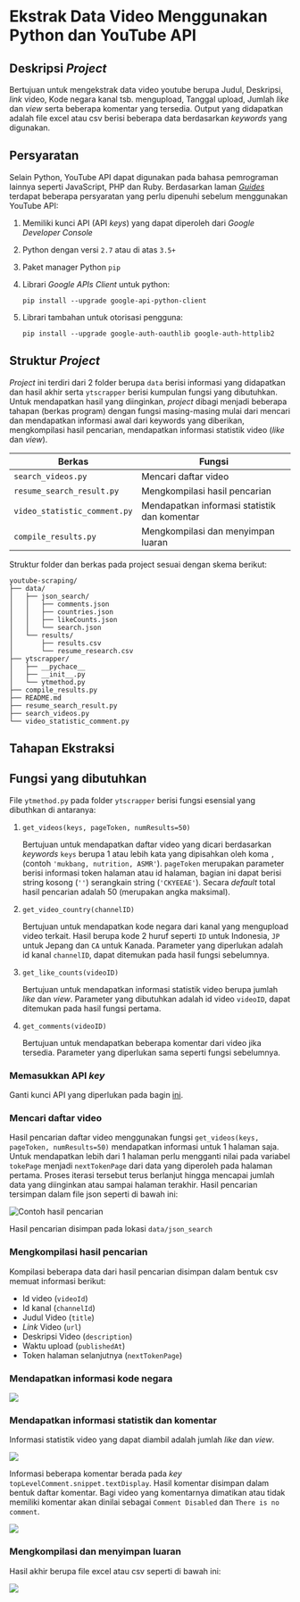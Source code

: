 # Ekstrak Data Video Menggunakan Python dan YouTube API

## Deskripsi *Project*

Bertujuan untuk mengekstrak data video youtube berupa Judul, Deskripsi, *link* video, Kode negara kanal tsb. mengupload, Tanggal upload, Jumlah *like* dan *view* serta beberapa komentar yang tersedia. Output yang didapatkan adalah file excel atau csv berisi beberapa data berdasarkan *keywords* yang digunakan.

## Persyaratan

Selain Python, YouTube API dapat digunakan pada bahasa pemrograman lainnya seperti JavaScript, PHP dan Ruby. Berdasarkan laman [*Guides*](https://developers.google.com/youtube/v3/quickstart/python) terdapat beberapa persyaratan yang perlu dipenuhi sebelum menggunakan YouTube API:

1. Memiliki kunci API (API *keys*) yang dapat diperoleh dari *Google Developer Console*
2. Python dengan versi `2.7` atau di atas `3.5+`
3. Paket manager Python `pip`
4. Librari *Google APIs Client* untuk python:

    ```{bash}
    pip install --upgrade google-api-python-client
    ```
5. Librari tambahan untuk otorisasi pengguna:

    ```{bash}
    pip install --upgrade google-auth-oauthlib google-auth-httplib2
    ```

## Struktur *Project*

*Project* ini terdiri dari 2 folder berupa `data` berisi informasi yang didapatkan dan hasil akhir serta `ytscrapper` berisi kumpulan fungsi yang dibutuhkan. Untuk mendapatkan hasil yang diinginkan, *project* dibagi menjadi beberapa tahapan (berkas program) dengan fungsi masing-masing mulai dari mencari dan mendapatkan informasi awal dari keywords yang diberikan, mengkompilasi hasil pencarian, mendapatkan informasi statistik video (*like* dan *view*).

| Berkas                       | Fungsi                                       |
|------------------------------|----------------------------------------------|
| `search_videos.py`           | Mencari daftar video                         |
| `resume_search_result.py`    | Mengkompilasi hasil pencarian                |
| `video_statistic_comment.py` | Mendapatkan informasi statistik dan komentar |
| `compile_results.py`         | Mengkompilasi dan menyimpan luaran           |


Struktur folder dan berkas pada project sesuai dengan skema berikut:

```
youtube-scraping/
├── data/
│   ├── json_search/
│   │   ├── comments.json
│   │   ├── countries.json
│   │   ├── likeCounts.json
│   │   └── search.json
│   └── results/
│       ├── results.csv
│       └── resume_research.csv
├── ytscrapper/
│   ├── __pychace__
│   ├── __init__.py
│   └── ytmethod.py
├── compile_results.py
├── README.md
├── resume_search_result.py
├── search_videos.py
└── video_statistic_comment.py
```

## Tahapan Ekstraksi

## Fungsi yang dibutuhkan

File `ytmethod.py` pada folder `ytscrapper` berisi fungsi esensial yang dibuthkan di antaranya:

1. `get_videos(keys, pageToken, numResults=50)`

    Bertujuan untuk mendapatkan daftar video yang dicari berdasarkan *keywords* `keys` berupa 1 atau lebih kata yang dipisahkan oleh koma `,` (contoh `'mukbang, nutrition, ASMR'`). `pageToken` merupakan parameter berisi informasi token halaman atau id halaman, bagian ini dapat berisi string kosong (`''`) serangkain string (`'CKYEEAE'`). Secara *default* total hasil pencarian adalah 50 (merupakan angka maksimal).

2. `get_video_country(channelID)`

    Bertujuan untuk mendapatkan kode negara dari kanal yang mengupload video terkait. Hasil berupa kode 2 huruf seperti `ID` untuk Indonesia, `JP` untuk Jepang dan `CA` untuk Kanada. Parameter yang diperlukan adalah id kanal `channelID`, dapat ditemukan pada hasil fungsi sebelumnya.

3. `get_like_counts(videoID)`

    Bertujuan untuk mendapatkan informasi statistik video berupa jumlah *like* dan *view*. Parameter yang dibutuhkan adalah id video `videoID`, dapat ditemukan pada hasil fungsi pertama.

4. `get_comments(videoID)`

    Bertujuan untuk mendapatkan beberapa komentar dari video jika tersedia. Parameter yang diperlukan sama seperti fungsi sebelumnya.

### Memasukkan API *key*

Ganti kunci API yang diperlukan pada bagin [ini](ytscrapper/ytmethod.py).

### Mencari daftar video

Hasil pencarian daftar video menggunakan fungsi `get_videos(keys, pageToken, numResults=50)` mendapatkan informasi untuk 1 halaman saja. Untuk mendapatkan lebih dari 1 halaman perlu mengganti nilai pada variabel `tokePage` menjadi `nextTokenPage` dari data yang diperoleh pada halaman pertama. Proses iterasi tersebut terus berlanjut hingga mencapai jumlah data yang diinginkan atau sampai halaman terakhir. Hasil pencarian tersimpan dalam file json seperti di bawah ini:

![Contoh hasil pencarian](img/json_search.png)

Hasil pencarian disimpan pada lokasi `data/json_search`

### Mengkompilasi hasil pencarian

Kompilasi beberapa data dari hasil pencarian disimpan dalam bentuk csv memuat informasi berikut:

- Id video (`videoId`)
- Id kanal (`channelId`)
- Judul Video (`title`)
- *Link* Video (`url`)
- Deskripsi Video (`description`)
- Waktu upload (`publishedAt`)
- Token halaman selanjutnya (`nextTokenPage`)

### Mendapatkan informasi kode negara

![](img/json_countries.png)

### Mendapatkan informasi statistik dan komentar

Informasi statistik video yang dapat diambil adalah jumlah *like* dan *view*.

![](img/json_likecount.png)

Informasi beberapa komentar berada pada *key* `topLevelComment.snippet.textDisplay`. Hasil komentar disimpan dalam bentuk daftar komentar. Bagi video yang komentarnya dimatikan atau tidak memiliki komentar akan dinilai sebagai `Comment Disabled` dan `There is no comment`.

![](img/json_comments.png)

### Mengkompilasi dan menyimpan luaran

Hasil akhir berupa file excel atau csv seperti di bawah ini:

![](img/excel_result.png)
